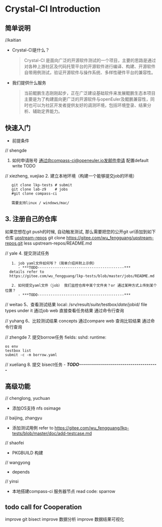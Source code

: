# Crystal-CI Introduction

## 简单说明














//kaitian

  - Crystal-CI是什么？
     > Crystal-CI 是面向广泛的开源软件测试的一个项目，主要的思路是通过对各种上游社区及代码托管平台的开源软件进行编译、构建、开源软件自带用例测试，验证开源软件与操作系统、多样性硬件平台的兼容性。

  - 我们提供什么服务
    >  当前鲲鹏生态刚刚起步，正在广泛建设基础软件来发展鲲鹏生态本项目主要是为了构建面向更广泛的开源软件与openEuler及鲲鹏兼容性，同时也可以为社区开发者提供友好的调测环境，包括环境登录、结果分析、辅助定界能力。



## 快速入门

- 前提条件














// shengde
  1. 如何申请账号
       通过向compass-ci@openeuler.io发邮件申请
       配置default
       write TODO














// xiezheng, xuejiao
  2. 建立本地环境（构建一个能够提交job的环境）
       
       git clone lkp-tests # submit
       git clone lab-z9    # jobs
       #git clone compass-ci
       
       需要支持linux / windows/mac/ 
       












## 3. 注册自己的仓库

如果您想在git push的时候, 自动触发测试, 那么需要把您的公开git url添加到如下仓库
[upstream-repos](https://gitee.com/wu_fengguang/upstream-repos)
	git clone https://gitee.com/wu_fengguang/upstream-repos.git
	less upstream-repos/README.md














// yale
  4. 提交测试任务

       1. job yaml文件如何写？（简单介绍并附上示例）
          - ***TODO----------------------------------------***
	  details refer to
	  https://gitee.com/wu_fengguang/lkp-tests/blob/master/jobs/README.md
          
       2. 如何提交yaml文件（job） 我们监控仓库中某个文件夹？or 通过某种方式上传到某个位置？
          - ***TODO----------------------------------------***














// weitao
  5、查看测试结果
  	local: /srv/result/$suite/$testbox/$date/$jobid/ file types under it
        通过job web 直接查看任务结果
        通过命令行查询














// yuhang
  6、比较测试结果
  	concepts
        通过compare web  查询比较结果
        通过命令行查询














// zhengde
  7. 提交borrow任务
	fields:
		sshd:
		runtime:

  	os env
	testbox list
	submit -c -m borrow.yaml














// xueliang
  8. 提交 bisect任务
     - ***TODO----------------------------------------***
    


## 高级功能













// chenglong, yuchuan
- 添加OS支持
  nfs
  osimage














// baijing, zhangyu
- 添加测试用例
 refer to
 https://gitee.com/wu_fengguang/lkp-tests/blob/master/doc/add-testcase.md 














// shaofei
- PKGBUILD 构建 














// wangyong
- depends














// yinsi
- 本地搭建compass-ci 服务器节点
  read code: sparrow

## todo call for Cooperation
  improve git bisect 
  improve 数据分析
  improve 数据结果可视化


